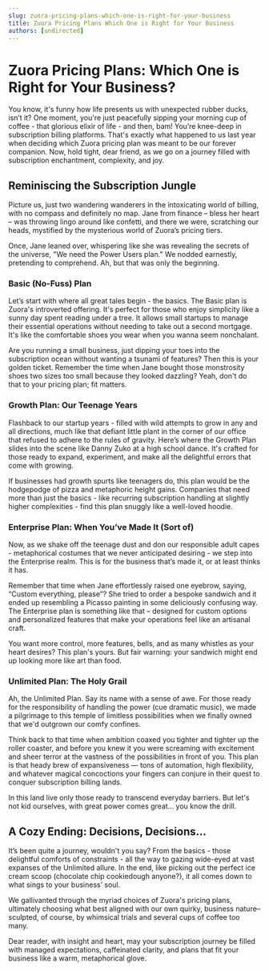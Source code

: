 ```yaml
---
slug: zuora-pricing-plans-which-one-is-right-for-your-business
title: Zuora Pricing Plans Which One is Right for Your Business
authors: [undirected]
---
```



# Zuora Pricing Plans: Which One is Right for Your Business?

You know, it's funny how life presents us with unexpected rubber ducks, isn’t it? One moment, you're just peacefully sipping your morning cup of coffee - that glorious elixir of life - and then, bam! You’re knee-deep in subscription billing platforms. That's exactly what happened to us last year when deciding which Zuora pricing plan was meant to be our forever companion. Now, hold tight, dear friend, as we go on a journey filled with subscription enchantment, complexity, and joy.

## Reminiscing the Subscription Jungle

Picture us, just two wandering wanderers in the intoxicating world of billing, with no compass and definitely no map. Jane from finance – bless her heart – was throwing lingo around like confetti, and there we were, scratching our heads, mystified by the mysterious world of Zuora’s pricing tiers.

Once, Jane leaned over, whispering like she was revealing the secrets of the universe, "We need the Power Users plan." We nodded earnestly, pretending to comprehend. Ah, but that was only the beginning.

### Basic (No-Fuss) Plan

Let’s start with where all great tales begin - the basics. The Basic plan is Zuora's introverted offering. It's perfect for those who enjoy simplicity like a sunny day spent reading under a tree. It allows small startups to manage their essential operations without needing to take out a second mortgage. It's like the comfortable shoes you wear when you wanna seem nonchalant.

Are you running a small business, just dipping your toes into the subscription ocean without wanting a tsunami of features? Then this is your golden ticket. Remember the time when Jane bought those monstrosity shoes two sizes too small because they looked dazzling? Yeah, don't do that to your pricing plan; fit matters.

### Growth Plan: Our Teenage Years

Flashback to our startup years - filled with wild attempts to grow in any and all directions, much like that defiant little plant in the corner of our office that refused to adhere to the rules of gravity. Here’s where the Growth Plan slides into the scene like Danny Zuko at a high school dance. It's crafted for those ready to expand, experiment, and make all the delightful errors that come with growing.

If businesses had growth spurts like teenagers do, this plan would be the hodgepodge of pizza and metaphoric height gains. Companies that need more than just the basics - like recurring subscription handling at slightly higher complexities - find this plan snuggly like a well-loved hoodie.

### Enterprise Plan: When You’ve Made It (Sort of)

Now, as we shake off the teenage dust and don our responsible adult capes - metaphorical costumes that we never anticipated desiring - we step into the Enterprise realm. This is for the business that’s made it, or at least thinks it has.

Remember that time when Jane effortlessly raised one eyebrow, saying, “Custom everything, please”? She tried to order a bespoke sandwich and it ended up resembling a Picasso painting in some deliciously confusing way. The Enterprise plan is something like that – designed for custom options and personalized features that make your operations feel like an artisanal craft.

You want more control, more features, bells, and as many whistles as your heart desires? This plan's yours. But fair warning: your sandwich might end up looking more like art than food.

### Unlimited Plan: The Holy Grail

Ah, the Unlimited Plan. Say its name with a sense of awe. For those ready for the responsibility of handling the power (cue dramatic music), we made a pilgrimage to this temple of limitless possibilities when we finally owned that we'd outgrown our comfy confines.

Think back to that time when ambition coaxed you tighter and tighter up the roller coaster, and before you knew it you were screaming with excitement and sheer terror at the vastness of the possibilities in front of you. This plan is that heady brew of expansiveness — tons of automation, high flexibility, and whatever magical concoctions your fingers can conjure in their quest to conquer subscription billing lands.

In this land live only those ready to transcend everyday barriers. But let's not kid ourselves, with great power comes great... you know the drill.

## A Cozy Ending: Decisions, Decisions...

It’s been quite a journey, wouldn't you say? From the basics - those delightful comforts of constraints - all the way to gazing wide-eyed at vast expanses of the Unlimited allure. In the end, like picking out the perfect ice cream scoop (chocolate chip cookiedough anyone?), it all comes down to what sings to your business’ soul.

We gallivanted through the myriad choices of Zuora's pricing plans, ultimately choosing what best aligned with our own quirky, business nature–sculpted, of course, by whimsical trials and several cups of coffee too many.

Dear reader, with insight and heart, may your subscription journey be filled with managed expectations, caffeinated clarity, and plans that fit your business like a warm, metaphorical glove.